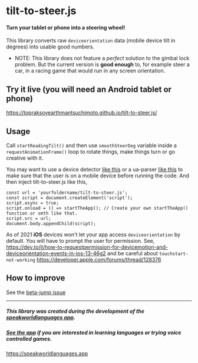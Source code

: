 # tilt-to-steer.js
#### Turn your tablet or phone into a steering wheel!
This library converts raw `deviceorientation` data (mobile device tilt in degrees) into usable good numbers.

- NOTE: This library does not feature a *perfect* solution to the gimbal lock problem. But the current version is **good enough**  to, for example steer a car, in a racing game that would run in any screen orientation.

## **Try it live** (you will need an Android tablet or phone)

https://topraksoyearthmantsuchimoto.github.io/tilt-to-steer.js/
  
## Usage
Call `startReadingTilt()` and then use `smoothSteerDeg` variable inside a `requestAnimationFrame()` loop to rotate things, make things turn or go creative with it.  
  
You may want to use a device detector [like this](https://github.com/PoeHaH/devicedetector) or a ua-parser [like this](https://github.com/faisalman/ua-parser-js) to make sure that the user is on a mobile device before running the code.
And then inject tilt-to-steer.js like this,

    const url = 'yourfoldername/tilt-to-steer.js';
    const script = document.createElement('script');
    script.async = true;
    script.onload = () => startTheApp(); // Create your own startTheApp() function or smth like that.
    script.src = url;
    document.body.appendChild(script);
    
As of 2021 **iOS** devices won't let your app access `deviceorientation` by default.
You will have to prompt the user for permission.
See,
https://dev.to/li/how-to-requestpermission-for-devicemotion-and-deviceorientation-events-in-ios-13-46g2
and be careful about `touchstart-not-working`
https://developer.apple.com/forums/thread/128376

## How to improve
See the [beta-jump issue](https://github.com/TopraksoyEarthmanTsuchimoto/tilt-to-steer.js/issues/2)
___
##### This library was created during the development of the [speakworldlanguages app](https://github.com/speakworldlanguages).
##### [See the app](https://speakworldlanguages.app) if you are interested in learning languages or trying voice controlled games.
https://speakworldlanguages.app
